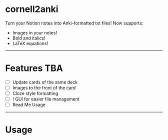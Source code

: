 # cornell2anki
Turn your Notion notes into Anki-formatted txt files! Now supports:
- Images in your notes! 
- Bold and italics!
- LaTeX equations!
---
# Features TBA
- [ ] Update cards of the same deck
- [ ] Images to the front of the card
- [ ] Cloze style formatting
- [ ] ! GUI for easier file management
- [ ] Read Me Usage
--- 
# Usage

